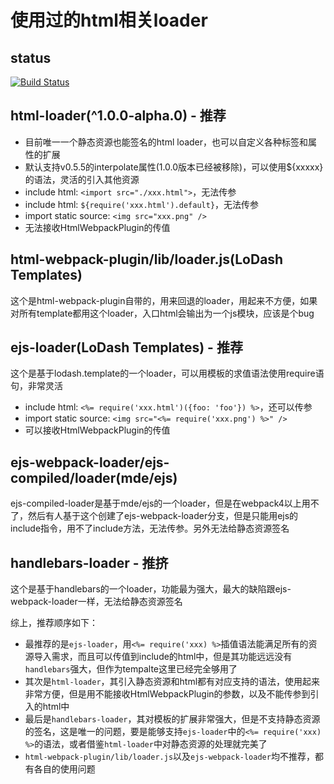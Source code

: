 # 使用过的html相关loader

## status
[![Build Status](https://travis-ci.com/xhavit-practice/webpack4.svg?branch=master)](https://travis-ci.com/xhavit-practice/webpack4)

## html-loader(^1.0.0-alpha.0) - 推荐
- 目前唯一一个静态资源也能签名的html loader，也可以自定义各种标签和属性的扩展
- 默认支持v0.5.5的interpolate属性(1.0.0版本已经被移除)，可以使用${xxxxx}的语法，灵活的引入其他资源
- include html: `<import src="./xxx.html">`，无法传参
- include html: `${require('xxx.html').default}`，无法传参
- import static source: `<img src="xxx.png" />`
- 无法接收HtmlWebpackPlugin的传值

## html-webpack-plugin/lib/loader.js(LoDash Templates)
这个是html-webpack-plugin自带的，用来回退的loader，用起来不方便，如果对所有template都用这个loader，入口html会输出为一个js模块，应该是个bug

## ejs-loader(LoDash Templates) - 推荐
这个是基于lodash.template的一个loader，可以用模板的求值语法使用require语句，非常灵活
- include html: `<%= require('xxx.html')({foo: 'foo'}) %>`，还可以传参
- import static source: `<img src="<%= require('xxx.png') %>" />`
- 可以接收HtmlWebpackPlugin的传值

## ejs-webpack-loader/ejs-compiled/loader(mde/ejs)
ejs-compiled-loader是基于mde/ejs的一个loader，但是在webpack4以上用不了，然后有人基于这个创建了ejs-webpack-loader分支，但是只能用ejs的include指令，用不了include方法，无法传参。另外无法给静态资源签名

## handlebars-loader - 推挤
这个是基于handlebars的一个loader，功能最为强大，最大的缺陷跟ejs-webpack-loader一样，无法给静态资源签名

综上，推荐顺序如下：
- 最推荐的是`ejs-loader`，用`<%= require('xxx) %>`插值语法能满足所有的资源导入需求，而且可以传值到include的html中，但是其功能远远没有`handlebars`强大，但作为tempalte这里已经完全够用了
- 其次是`html-loader`，其引入静态资源和html都有对应支持的语法，使用起来非常方便，但是用不能接收HtmlWebpackPlugin的参数，以及不能传参到引入的html中
- 最后是`handlebars-loader`，其对模板的扩展非常强大，但是不支持静态资源的签名，这是唯一的问题，要是能够支持`ejs-loader`中的`<%= require('xxx) %>`的语法，或者借鉴`html-loader`中对静态资源的处理就完美了
- `html-webpack-plugin/lib/loader.js`以及`ejs-webpack-loader`均不推荐，都有各自的使用问题
